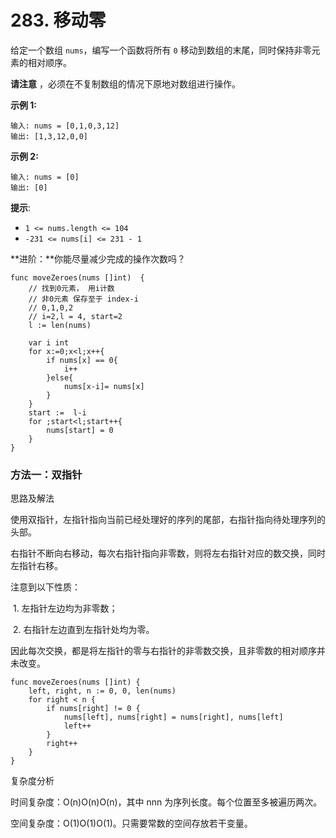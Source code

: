 # 283. 移动零

给定一个数组 `nums`，编写一个函数将所有 `0` 移动到数组的末尾，同时保持非零元素的相对顺序。

**请注意** ，必须在不复制数组的情况下原地对数组进行操作。

 

**示例 1:**

```
输入: nums = [0,1,0,3,12]
输出: [1,3,12,0,0]
```

**示例 2:**

```
输入: nums = [0]
输出: [0]
```

 

**提示**:

- `1 <= nums.length <= 104`
- `-231 <= nums[i] <= 231 - 1`

 

**进阶：**你能尽量减少完成的操作次数吗？



```
func moveZeroes(nums []int)  {
    // 找到0元素， 用i计数
    // 非0元素 保存至于 index-i
    // 0,1,0,2
    // i=2,l = 4, start=2
    l := len(nums)

    var i int
    for x:=0;x<l;x++{
        if nums[x] == 0{
            i++
        }else{
            nums[x-i]= nums[x]
        }
    }
    start :=  l-i
    for ;start<l;start++{
        nums[start] = 0
    }
}
```



### 方法一：双指针

思路及解法

使用双指针，左指针指向当前已经处理好的序列的尾部，右指针指向待处理序列的头部。

右指针不断向右移动，每次右指针指向非零数，则将左右指针对应的数交换，同时左指针右移。

注意到以下性质：

​	1. 左指针左边均为非零数；

​	2. 右指针左边直到左指针处均为零。

因此每次交换，都是将左指针的零与右指针的非零数交换，且非零数的相对顺序并未改变。



```
func moveZeroes(nums []int) {
    left, right, n := 0, 0, len(nums)
    for right < n {
        if nums[right] != 0 {
            nums[left], nums[right] = nums[right], nums[left]
            left++
        }
        right++
    }
}
```



复杂度分析

时间复杂度：O(n)O(n)O(n)，其中 nnn 为序列长度。每个位置至多被遍历两次。

空间复杂度：O(1)O(1)O(1)。只需要常数的空间存放若干变量。

